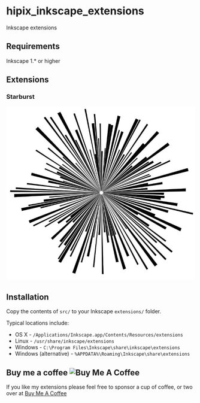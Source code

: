 # hipix_inkscape_extensions
Inkscape extensions
## Requirements
Inkscape 1.* or higher

## Extensions
### Starburst
![](https://github.com/curiousmaster/hipix_inkscape_extensions/blob/main/images/starburst.jpg?raw=true|width=100)

## Installation

Copy the contents of `src/` to your Inkscape `extensions/` folder.

Typical locations include:

* OS X - `/Applications/Inkscape.app/Contents/Resources/extensions`
* Linux - `/usr/share/inkscape/extensions`
* Windows - `C:\Program Files\Inkscape\share\inkscape\extensions`
* Windows (alternative) - `%APPDATA%\Roaming\Inkscape\share\extensions`

## Buy me a coffee <img src="https://cdn.buymeacoffee.com/buttons/default-orange.png" alt="Buy Me A Coffee" height="25">
If you like my extensions please feel free to sponsor a cup of coffee, or two over at
<a href="https://buymeacoffee.com/curiousmaster" target="_blank">Buy Me A Coffee<br></a>               

